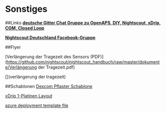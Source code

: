 # Sonstiges
##Links
**[deutsche Gitter Chat Gruppe zu OpenAPS, DIY, Nightscout, xDrip, CGM, Closed Loop](https://gitter.im/LadyViktoria/germanLOOP)**


**[Nightscout Deutschland Facebook-Gruppe](https://www.facebook.com/groups/nightscoutDE/)**


##Flyer

[Verlängerung der Tragezeit des Sensors (PDF)](https://github.com/nightscout/nightscout_handbuch/raw/master/dokumente/Verlängerung der Tragezeit.pdf)



[](verlängerung der tragezeit)

##Schablonen
[Dexcom Pflaster Schablone](https://raw.githubusercontent.com/nightscout/nightscout_handbuch/master/images/sonstiges/Pflasterschablone2.jpg)

[xDrip 1-Platinen Layout](https://oshpark.com/shared_projects/XrUwQSdh)

[azure deployment template file](https://raw.githubusercontent.com/nightscout/nightscout_handbuch/master/)
